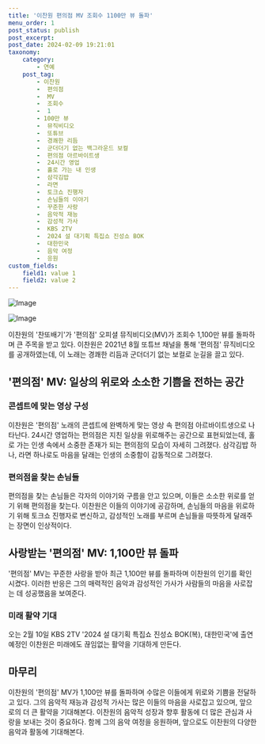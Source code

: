 ```yaml
---
title: '이찬원 편의점 MV 조회수 1100만 뷰 돌파'
menu_order: 1
post_status: publish
post_excerpt: 
post_date: 2024-02-09 19:21:01
taxonomy:
    category:
        - 연예
    post_tag:
        - 이찬원
        -  편의점
        -  MV
        -  조회수
        -  1
        - 100만 뷰
        -  뮤직비디오
        -  또튜브
        -  경쾌한 리듬
        -  군더더기 없는 백그라운드 보컬
        -  편의점 아르바이트생
        -  24시간 영업
        -  홀로 가는 내 인생
        -  삼각김밥
        -  라면
        -  토크쇼 진행자
        -  손님들의 이야기
        -  꾸준한 사랑
        -  음악적 재능
        -  감성적 가사
        -  KBS 2TV
        -  2024 설 대기획 특집쇼 진성쇼 BOK
        -  대한민국
        -  음악 여정
        -  응원
custom_fields:
    field1: value 1
    field2: value 2
---
```


![Image](https://ssl.pstatic.net/mimgnews/image/311/2024/02/09/0001690153_001_20240209070701302.jpg?type=w540)

![Image](https://mimgnews.pstatic.net/image/311/2024/02/09/0001690153_002_20240209070701364.jpg?type=w540)

이찬원의 '찬또배기'가 '편의점' 오피셜 뮤직비디오(MV)가 조회수 1,100만 뷰를 돌파하며 큰 주목을 받고 있다. 이찬원은 2021년 8월 또튜브 채널을 통해 '편의점' 뮤직비디오를 공개하였는데, 이 노래는 경쾌한 리듬과 군더더기 없는 보컬로 눈길을 끌고 있다.
## '편의점' MV: 일상의 위로와 소소한 기쁨을 전하는 공간
### 콘셉트에 맞는 영상 구성
이찬원은 '편의점' 노래의 콘셉트에 완벽하게 맞는 영상 속 편의점 아르바이트생으로 나타난다. 24시간 영업하는 편의점은 지친 일상을 위로해주는 공간으로 표현되었는데, 홀로 가는 인생 속에서 소중한 존재가 되는 편의점의 모습이 자세히 그려졌다. 삼각김밥 하나, 라면 하나로도 마음을 달래는 인생의 소중함이 감동적으로 그려졌다.
### 편의점을 찾는 손님들
편의점을 찾는 손님들은 각자의 이야기와 구름을 안고 있으며, 이들은 소소한 위로를 얻기 위해 편의점을 찾는다. 이찬원은 이들의 이야기에 공감하며, 손님들의 마음을 위로하기 위해 토크쇼 진행자로 변신하고, 감성적인 노래를 부르며 손님들을 따뜻하게 달래주는 장면이 인상적이다.
## 사랑받는 '편의점' MV: 1,100만 뷰 돌파
'편의점' MV는 꾸준한 사랑을 받아 최근 1,100만 뷰를 돌파하며 이찬원의 인기를 확인시켰다. 이러한 반응은 그의 매력적인 음악과 감성적인 가사가 사람들의 마음을 사로잡는 데 성공했음을 보여준다.
### 미래 활약 기대
오는 2월 10일 KBS 2TV '2024 설 대기획 특집쇼 진성쇼 BOK(복), 대한민국'에 출연 예정인 이찬원은 미래에도 끊임없는 활약을 기대하게 만든다.
## 마무리
이찬원의 '편의점' MV가 1,100만 뷰를 돌파하며 수많은 이들에게 위로와 기쁨을 전달하고 있다. 그의 음악적 재능과 감성적 가사는 많은 이들의 마음을 사로잡고 있으며, 앞으로의 더 큰 활약을 기대해본다. 이찬원의 음악적 성장과 향후 활동에 더 많은 관심과 사랑을 보내는 것이 중요하다. 함께 그의 음악 여정을 응원하며, 앞으로도 이찬원의 다양한 음악과 활동에 기대해본다.
